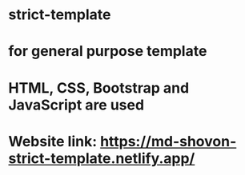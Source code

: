 # strict-template  
# for general purpose template  
# HTML, CSS, Bootstrap and JavaScript are used  
# Website link: https://md-shovon-strict-template.netlify.app/
